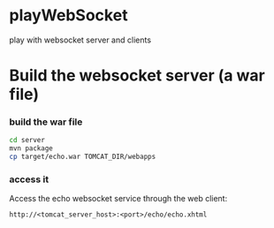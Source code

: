 # playWebSocket
play with websocket server and clients

# Build the websocket server (a war file)

### build the war file
```bash
cd server
mvn package
cp target/echo.war TOMCAT_DIR/webapps
```

### access it
Access the echo websocket service through the web client:
```terminal
http://<tomcat_server_host>:<port>/echo/echo.xhtml
```
